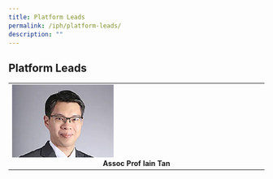 ```yaml
---
title: Platform Leads
permalink: /iph/platform-leads/
description: ""
---
```

## Platform Leads

<table>
	<tbody>
		<tr>
			<td width="25%">
				<img style="width:200px" src="/images/Leaders/assoc-prof-tan-bee-huat.jpg">
				<div align="center"><b>Assoc Prof Iain Tan</b></div>
			</td>
		</tr>
	</tbody>
</table>